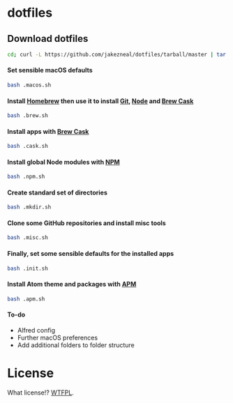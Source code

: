 # dotfiles

## Download dotfiles
```sh
cd; curl -L https://github.com/jakezneal/dotfiles/tarball/master | tar -xzv --strip-components 1 --exclude=README.md
```

#### Set sensible macOS defaults
```sh
bash .macos.sh
```

#### Install [Homebrew](http://brew.sh) then use it to install [Git](http://git-scm.com), [Node](http://nodejs.org) and [Brew Cask](http://caskroom.io)
```sh
bash .brew.sh
```

#### Install apps with [Brew Cask](http://caskroom.io)
```sh
bash .cask.sh
```

#### Install global Node modules with [NPM](https://www.npmjs.org)
```sh
bash .npm.sh
```

#### Create standard set of directories
```sh
bash .mkdir.sh
```

#### Clone some GitHub repositories and install misc tools
```sh
bash .misc.sh
```

#### Finally, set some sensible defaults for the installed apps
```sh
bash .init.sh
```

#### Install Atom theme and packages with [APM](https://github.com/atom/apm)
```sh
bash .apm.sh
```

#### To-do
+ Alfred config
+ Further macOS preferences
+ Add additional folders to folder structure

# License
What license!? [WTFPL](http://www.wtfpl.net).
